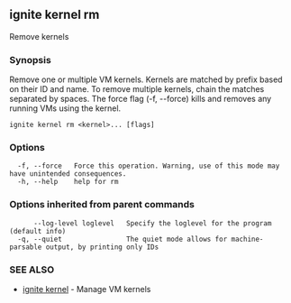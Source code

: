 ## ignite kernel rm

Remove kernels

### Synopsis


Remove one or multiple VM kernels. Kernels are matched by prefix based on their
ID and name. To remove multiple kernels, chain the matches separated by spaces.
The force flag (-f, --force) kills and removes any running VMs using the kernel.


```
ignite kernel rm <kernel>... [flags]
```

### Options

```
  -f, --force   Force this operation. Warning, use of this mode may have unintended consequences.
  -h, --help    help for rm
```

### Options inherited from parent commands

```
      --log-level loglevel   Specify the loglevel for the program (default info)
  -q, --quiet                The quiet mode allows for machine-parsable output, by printing only IDs
```

### SEE ALSO

* [ignite kernel](ignite_kernel.md) - Manage VM kernels
